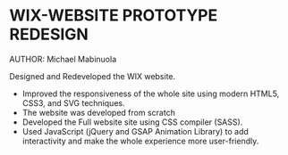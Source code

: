 # WIX-WEBSITE PROTOTYPE REDESIGN 
AUTHOR: Michael Mabinuola

Designed and Redeveloped the WIX website.

  * Improved the responsiveness of the whole site using modern HTML5, CSS3, and SVG techniques.
  * The website was developed from scratch
  * Developed the Full website site using CSS compiler (SASS).
  * Used JavaScript (jQuery and GSAP Animation Library) to add interactivity and make the whole experience more user-friendly.
